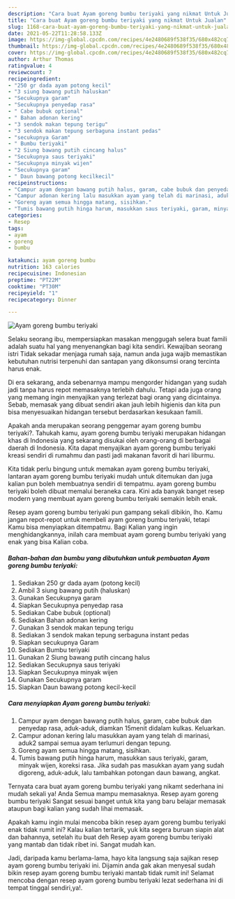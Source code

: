 ```yaml
---
description: "Cara buat Ayam goreng bumbu teriyaki yang nikmat Untuk Jualan"
title: "Cara buat Ayam goreng bumbu teriyaki yang nikmat Untuk Jualan"
slug: 1168-cara-buat-ayam-goreng-bumbu-teriyaki-yang-nikmat-untuk-jualan
date: 2021-05-22T11:28:58.133Z
image: https://img-global.cpcdn.com/recipes/4e2480689f538f35/680x482cq70/ayam-goreng-bumbu-teriyaki-foto-resep-utama.jpg
thumbnail: https://img-global.cpcdn.com/recipes/4e2480689f538f35/680x482cq70/ayam-goreng-bumbu-teriyaki-foto-resep-utama.jpg
cover: https://img-global.cpcdn.com/recipes/4e2480689f538f35/680x482cq70/ayam-goreng-bumbu-teriyaki-foto-resep-utama.jpg
author: Arthur Thomas
ratingvalue: 4
reviewcount: 7
recipeingredient:
- "250 gr dada ayam potong kecil"
- "3 siung bawang putih haluskan"
- "Secukupnya garam"
- "Secukupnya penyedap rasa"
- " Cabe bubuk optional"
- " Bahan adonan kering"
- "3 sendok makan tepung terigu"
- "3 sendok makan tepung serbaguna instant pedas"
- "secukupnya Garam"
- " Bumbu teriyaki"
- "2 Siung bawang putih cincang halus"
- "Secukupnya saus teriyaki"
- "Secukupnya minyak wijen"
- "Secukupnya garam"
- " Daun bawang potong kecilkecil"
recipeinstructions:
- "Campur ayam dengan bawang putih halus, garam, cabe bubuk dan penyedap rasa, aduk-aduk, diamkan 15menit didalam kulkas. Keluarkan."
- "Campur adonan kering lalu masukkan ayam yang telah di marinasi, aduk2 sampai semua ayam terlumuri dengan tepung."
- "Goreng ayam semua hingga matang, sisihkan."
- "Tumis bawang putih hinga harum, masukkan saus teriyaki, garam, minyak wijen, koreksi rasa. Jika sudah pas masukkan ayam yang sudah digoreng, aduk-aduk, lalu tambahkan potongan daun bawang, angkat."
categories:
- Resep
tags:
- ayam
- goreng
- bumbu

katakunci: ayam goreng bumbu 
nutrition: 163 calories
recipecuisine: Indonesian
preptime: "PT22M"
cooktime: "PT30M"
recipeyield: "1"
recipecategory: Dinner

---
```



![Ayam goreng bumbu teriyaki](https://img-global.cpcdn.com/recipes/4e2480689f538f35/680x482cq70/ayam-goreng-bumbu-teriyaki-foto-resep-utama.jpg)

Selaku seorang ibu, mempersiapkan masakan menggugah selera buat famili adalah suatu hal yang menyenangkan bagi kita sendiri. Kewajiban seorang istri Tidak sekadar menjaga rumah saja, namun anda juga wajib memastikan kebutuhan nutrisi terpenuhi dan santapan yang dikonsumsi orang tercinta harus enak.

Di era  sekarang, anda sebenarnya mampu mengorder hidangan yang sudah jadi tanpa harus repot memasaknya terlebih dahulu. Tetapi ada juga orang yang memang ingin menyajikan yang terlezat bagi orang yang dicintainya. Sebab, memasak yang dibuat sendiri akan jauh lebih higienis dan kita pun bisa menyesuaikan hidangan tersebut berdasarkan kesukaan famili. 



Apakah anda merupakan seorang penggemar ayam goreng bumbu teriyaki?. Tahukah kamu, ayam goreng bumbu teriyaki merupakan hidangan khas di Indonesia yang sekarang disukai oleh orang-orang di berbagai daerah di Indonesia. Kita dapat menyajikan ayam goreng bumbu teriyaki kreasi sendiri di rumahmu dan pasti jadi makanan favorit di hari liburmu.

Kita tidak perlu bingung untuk memakan ayam goreng bumbu teriyaki, lantaran ayam goreng bumbu teriyaki mudah untuk ditemukan dan juga kalian pun boleh membuatnya sendiri di tempatmu. ayam goreng bumbu teriyaki boleh dibuat memalui beraneka cara. Kini ada banyak banget resep modern yang membuat ayam goreng bumbu teriyaki semakin lebih enak.

Resep ayam goreng bumbu teriyaki pun gampang sekali dibikin, lho. Kamu jangan repot-repot untuk membeli ayam goreng bumbu teriyaki, tetapi Kamu bisa menyiapkan ditempatmu. Bagi Kalian yang ingin menghidangkannya, inilah cara membuat ayam goreng bumbu teriyaki yang enak yang bisa Kalian coba.

<!--inarticleads1-->

##### Bahan-bahan dan bumbu yang dibutuhkan untuk pembuatan Ayam goreng bumbu teriyaki:

1. Sediakan 250 gr dada ayam (potong kecil)
1. Ambil 3 siung bawang putih (haluskan)
1. Gunakan Secukupnya garam
1. Siapkan Secukupnya penyedap rasa
1. Sediakan  Cabe bubuk (optional)
1. Sediakan  Bahan adonan kering
1. Gunakan 3 sendok makan tepung terigu
1. Sediakan 3 sendok makan tepung serbaguna instant pedas
1. Siapkan secukupnya Garam
1. Sediakan  Bumbu teriyaki
1. Gunakan 2 Siung bawang putih cincang halus
1. Sediakan Secukupnya saus teriyaki
1. Siapkan Secukupnya minyak wijen
1. Gunakan Secukupnya garam
1. Siapkan  Daun bawang potong kecil-kecil




<!--inarticleads2-->

##### Cara menyiapkan Ayam goreng bumbu teriyaki:

1. Campur ayam dengan bawang putih halus, garam, cabe bubuk dan penyedap rasa, aduk-aduk, diamkan 15menit didalam kulkas. Keluarkan.
1. Campur adonan kering lalu masukkan ayam yang telah di marinasi, aduk2 sampai semua ayam terlumuri dengan tepung.
1. Goreng ayam semua hingga matang, sisihkan.
1. Tumis bawang putih hinga harum, masukkan saus teriyaki, garam, minyak wijen, koreksi rasa. Jika sudah pas masukkan ayam yang sudah digoreng, aduk-aduk, lalu tambahkan potongan daun bawang, angkat.




Ternyata cara buat ayam goreng bumbu teriyaki yang nikamt sederhana ini mudah sekali ya! Anda Semua mampu memasaknya. Resep ayam goreng bumbu teriyaki Sangat sesuai banget untuk kita yang baru belajar memasak ataupun bagi kalian yang sudah lihai memasak.

Apakah kamu ingin mulai mencoba bikin resep ayam goreng bumbu teriyaki enak tidak rumit ini? Kalau kalian tertarik, yuk kita segera buruan siapin alat dan bahannya, setelah itu buat deh Resep ayam goreng bumbu teriyaki yang mantab dan tidak ribet ini. Sangat mudah kan. 

Jadi, daripada kamu berlama-lama, hayo kita langsung saja sajikan resep ayam goreng bumbu teriyaki ini. Dijamin anda gak akan menyesal sudah bikin resep ayam goreng bumbu teriyaki mantab tidak rumit ini! Selamat mencoba dengan resep ayam goreng bumbu teriyaki lezat sederhana ini di tempat tinggal sendiri,ya!.

